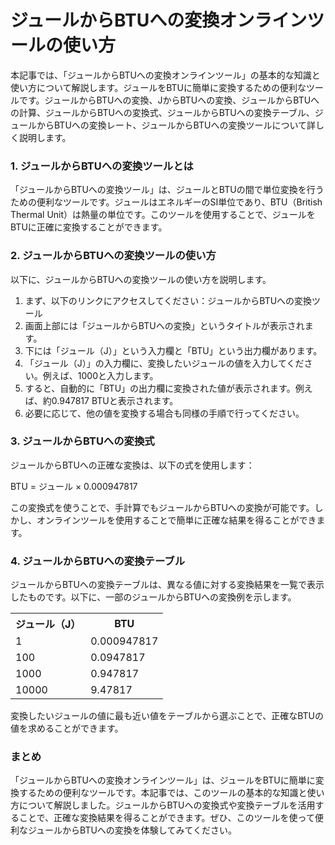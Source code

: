 ジュールからBTUへの変換オンラインツールの使い方
=========================

本記事では、「ジュールからBTUへの変換オンラインツール」の基本的な知識と使い方について解説します。ジュールをBTUに簡単に変換するための便利なツールです。ジュールからBTUへの変換、JからBTUへの変換、ジュールからBTUへの計算、ジュールからBTUへの変換式、ジュールからBTUへの変換テーブル、ジュールからBTUへの変換レート、ジュールからBTUへの変換ツールについて詳しく説明します。

### 1. ジュールからBTUへの変換ツールとは

「ジュールからBTUへの変換ツール」は、ジュールとBTUの間で単位変換を行うための便利なツールです。ジュールはエネルギーのSI単位であり、BTU（British Thermal Unit）は熱量の単位です。このツールを使用することで、ジュールをBTUに正確に変換することができます。

### 2. ジュールからBTUへの変換ツールの使い方

以下に、ジュールからBTUへの変換ツールの使い方を説明します。

1. まず、以下のリンクにアクセスしてください：ジュールからBTUへの変換ツール
2. 画面上部には「ジュールからBTUへの変換」というタイトルが表示されます。
3. 下には「ジュール（J）」という入力欄と「BTU」という出力欄があります。
4. 「ジュール（J）」の入力欄に、変換したいジュールの値を入力してください。例えば、1000と入力します。
5. すると、自動的に「BTU」の出力欄に変換された値が表示されます。例えば、約0.947817 BTUと表示されます。
6. 必要に応じて、他の値を変換する場合も同様の手順で行ってください。

### 3. ジュールからBTUへの変換式

ジュールからBTUへの正確な変換は、以下の式を使用します：

BTU = ジュール × 0.000947817

この変換式を使うことで、手計算でもジュールからBTUへの変換が可能です。しかし、オンラインツールを使用することで簡単に正確な結果を得ることができます。

### 4. ジュールからBTUへの変換テーブル

ジュールからBTUへの変換テーブルは、異なる値に対する変換結果を一覧で表示したものです。以下に、一部のジュールからBTUへの変換例を示します。

<table><tr><th>ジュール（J）</th><th>BTU</th></tr><tr><td>1</td><td>0.000947817</td></tr><tr><td>100</td><td>0.0947817</td></tr><tr><td>1000</td><td>0.947817</td></tr><tr><td>10000</td><td>9.47817</td></tr></table>

変換したいジュールの値に最も近い値をテーブルから選ぶことで、正確なBTUの値を求めることができます。

### まとめ

「ジュールからBTUへの変換オンラインツール」は、ジュールをBTUに簡単に変換するための便利なツールです。本記事では、このツールの基本的な知識と使い方について解説しました。ジュールからBTUへの変換式や変換テーブルを活用することで、正確な変換結果を得ることができます。ぜひ、このツールを使って便利なジュールからBTUへの変換を体験してみてください。